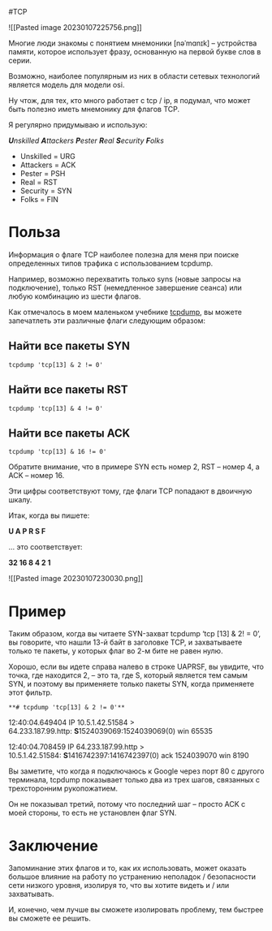 #TCP 


![[Pasted image 20230107225756.png]]

Многие люди знакомы с понятием мнемоники [nəˈmɑnɪk] – устройства памяти, которое использует фразу, основанную на первой букве слов в серии.

Возможно, наиболее популярным из них в области сетевых технологий является модель для модели osi.

Ну чтож, для тех, кто много работает с tcp / ip, я подумал, что может быть полезно иметь мнемонику для флагов TCP.

Я регулярно придумываю и использую:

_**U**nskilled **A**ttackers **P**ester **R**eal **S**ecurity **F**olks_

-   Unskilled = URG
-   Attackers = ACK
-   Pester = PSH
-   Real = RST
-   Security = SYN
-   Folks = FIN

# Польза

Информация о флаге TCP наиболее полезна для меня при поиске определенных типов трафика с использованием tcpdump.

Например, возможно перехватить только syns (новые запросы на подключение), только RST (немедленное завершение сеанса) или любую комбинацию из шести флагов.

Как отмечалось в моем маленьком учебнике [tcpdump](https://itsecforu.ru/2018/11/20/%D0%BA%D0%B0%D0%BA-%D0%B7%D0%B0%D1%85%D0%B2%D0%B0%D1%82%D0%B8%D1%82%D1%8C-%D1%81%D0%B5%D1%82%D0%B5%D0%B2%D1%8B%D0%B5-%D0%BF%D0%B0%D0%BA%D0%B5%D1%82%D1%8B-%D0%B8-%D1%81%D0%BE%D1%85%D1%80%D0%B0%D0%BD/), вы можете запечатлеть эти различные флаги следующим образом:

## Найти все пакеты SYN

`tcpdump 'tcp[13] & 2 != 0'`

## Найти все пакеты RST

`tcpdump 'tcp[13] & 4 != 0'`

## Найти все пакеты ACK

`tcpdump 'tcp[13] & 16 != 0'`

Обратите внимание, что в примере SYN есть номер 2, RST – номер 4, а ACK – номер 16.

Эти цифры соответствуют тому, где флаги TCP попадают в двоичную шкалу.

Итак, когда вы пишете:

**U A P R S F**

… это соответствует:

**32 16 8 4 2 1**

![[Pasted image 20230107230030.png]]

# Пример

Таким образом, когда вы читаете SYN-захват tcpdump ‘tcp [13] & 2! = 0’, вы говорите, что нашли 13-й байт в заголовке TCP, и захватываете только те пакеты, у которых флаг во 2-м бите не равен нулю.

Хорошо, если вы идете справа налево в строке UAPRSF, вы увидите, что точка, где находится 2, – это та, где S, который является тем самым SYN, и поэтому вы применяете только пакеты SYN, когда применяете этот фильтр.

`**# tcpdump 'tcp[13] & 2 != 0'**`

12:40:04.649404 IP 10.5.1.42.51584 > 64.233.187.99.http: **S**1524039069:1524039069(0) win 65535

12:40:04.708459 IP 64.233.187.99.http > 10.5.1.42.51584: **S**1416742397:1416742397(0) ack 1524039070 win 8190

Вы заметите, что когда я подключаюсь к Google через порт 80 с другого терминала, tcpdump показывает только два из трех шагов, связанных с трехсторонним рукопожатием.

Он не показывал третий, потому что последний шаг – просто ACK с моей стороны, то есть не установлен флаг SYN.

# Заключение

Запоминание этих флагов и то, как их использовать, может оказать большое влияние на работу по устранению неполадок / безопасности сети низкого уровня, изолируя то, что вы хотите видеть и / или захватывать.

И, конечно, чем лучше вы сможете изолировать проблему, тем быстрее вы сможете ее решить.